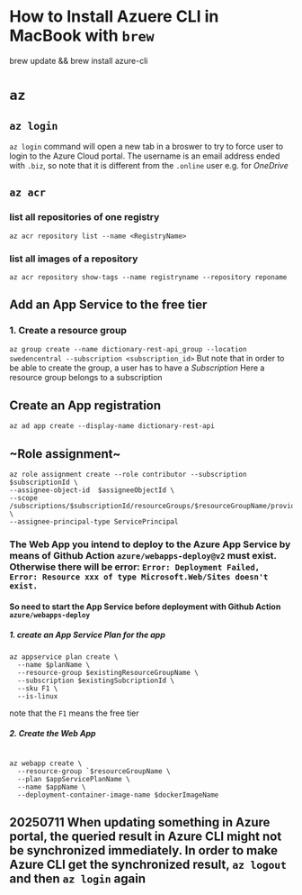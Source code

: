# How to Install Azuere CLI in MacBook with `brew`
brew update && brew install azure-cli
# `az`
## `az login`
`az login` command will open a new tab in a broswer to try to force user to login to the Azure Cloud portal. The username is an email address ended with `.biz`, so note that it is different from the `.online` user e.g. for *OneDrive*

## `az acr`
### list all repositories of one registry
`az acr repository list --name <RegistryName>`
### list all images of a repository
`az acr repository show-tags --name registryname --repository reponame`
## Add an App Service to the free tier
### 1. Create a resource group
`az group create --name dictionary-rest-api_group --location swedencentral --subscription <subscription_id>`
But note that in order to be able to create the group, a user has to have a *Subscription*
Here a resource group belongs to a subscription

## Create an App registration
```
az ad app create --display-name dictionary-rest-api
```
## ~Role assignment~
```
az role assignment create --role contributor --subscription $subscriptionId \
--assignee-object-id  $assigneeObjectId \
--scope /subscriptions/$subscriptionId/resourceGroups/$resourceGroupName/providers/Microsoft.Web/sites/$webappName \
--assignee-principal-type ServicePrincipal
```

### The Web App you intend to deploy to the Azure App Service by means of Github Action `azure/webapps-deploy@v2` must exist. Otherwise there will be error: `Error: Deployment Failed, Error: Resource xxx of type Microsoft.Web/Sites doesn't exist.`
#### So need to start the App Service before deployment with Github Action `azure/webapps-deploy`
##### 1. create an App Service Plan for the app
```
az appservice plan create \
  --name $planName \
  --resource-group $existingResourceGroupName \
  --subscription $existingSubcriptionId \
  --sku F1 \
  --is-linux
```
note that the `F1` means the free tier
##### 2. Create the Web App
```

az webapp create \
  --resource-group `$resourceGroupName \
  --plan $appServicePlanName \
  --name $appName \
  --deployment-container-image-name $dockerImageName

```
 
## 20250711 When updating something in Azure portal, the queried result in Azure CLI might not be synchronized immediately. In order to make Azure CLI get the synchronized result, `az logout` and then `az login` again 
